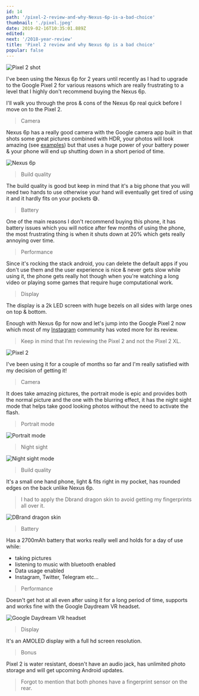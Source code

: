 ```yaml
---
id: 14
path: '/pixel-2-review-and-why-Nexus-6p-is-a-bad-choice'
thumbnail: './pixel.jpeg'
date: 2019-02-16T10:35:01.889Z
edited:
next: '/2018-year-review'
title: 'Pixel 2 review and why Nexus 6p is a bad choice'
popular: false
---
```


![Pixel 2 shot](pixel.jpeg)

I've been using the Nexus 6p for 2 years until recently as I had to upgrade to the Google Pixel 2 for various reasons which are really frustrating to a level that I highly don't recommend buying the Nexus 6p.

I'll walk you through the pros & cons of the Nexus 6p real quick before I move on to the Pixel 2.

> Camera

Nexus 6p has a really good camera with the Google camera app built in that shots some great pictures combined with HDR, your photos will look amazing (see [examples](https://unsplash.com/@smakosh)) but that uses a huge power of your battery power & your phone will end up shutting down in a short period of time.

![Nexus 6p](nexus6p.jpg)

> Build quality

The build quality is good but keep in mind that it's a big phone that you will need two hands to use otherwise your hand will eventually get tired of using it and it hardly fits on your pockets 😅.

> Battery

One of the main reasons I don't recommend buying this phone, it has battery issues which you will notice after few months of using the phone, the most frustrating thing is when it shuts down at 20% which gets really annoying over time.

> Performance

Since it's rocking the stack android, you can delete the default apps if you don't use them and the user experience is nice & never gets slow while using it, the phone gets really hot though when you're watching a long video or playing some games that require huge computational work.

> Display

The display is a 2k LED screen with huge bezels on all sides with large ones on top & bottom.

Enough with Nexus 6p for now and let's jump into the Google Pixel 2 now which most of my [Instagram](https://www.instagram.com/smakosh19/) community has voted more for its review.

> Keep in mind that I’m reviewing the Pixel 2 and not the Pixel 2 XL.

![Pixel 2](pixel2box.jpg)

I've been using it for a couple of months so far and I'm really satisfied with my decision of getting it!

> Camera

It does take amazing pictures, the portrait mode is epic and provides both the normal picture and the one with the blurring effect, it has the night sight mode that helps take good looking photos without the need to activate the flash.

> Portrait mode

![Portrait mode](portrait.jpg)

> Night sight

![Night sight mode](sight.jpg)

> Build quality

It's a small one hand phone, light & fits right in my pocket, has rounded edges on the back unlike Nexus 6p.

> I had to apply the Dbrand dragon skin to avoid getting my fingerprints all over it.

![DBrand dragon skin](dragon.jpeg)

> Battery

Has a 2700mAh battery that works really well and holds for a day of use while:

- taking pictures
- listening to music with bluetooth enabled
- Data usage enabled
- Instagram, Twitter, Telegram etc...

> Performance

Doesn't get hot at all even after using it for a long period of time, supports and works fine with the Google Daydream VR headset.

![Google Daydream VR headset](vr.jpg)

> Display

It's an AMOLED display with a full hd screen resolution.

> Bonus

Pixel 2 is water resistant, doesn't have an audio jack, has unlimited photo storage and will get upcoming Android updates.

> Forgot to mention that both phones have a fingerprint sensor on the rear.
